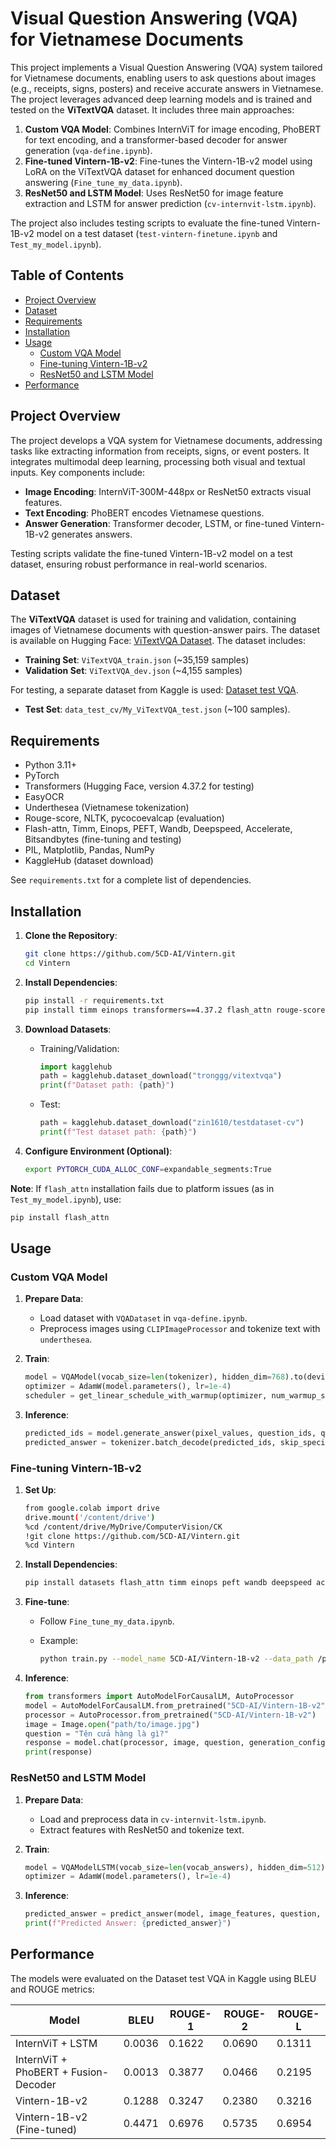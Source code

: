 # Visual Question Answering (VQA) for Vietnamese Documents

This project implements a Visual Question Answering (VQA) system tailored for Vietnamese documents, enabling users to ask questions about images (e.g., receipts, signs, posters) and receive accurate answers in Vietnamese. The project leverages advanced deep learning models and is trained and tested on the **ViTextVQA** dataset. It includes three main approaches:

1. **Custom VQA Model**: Combines InternViT for image encoding, PhoBERT for text encoding, and a transformer-based decoder for answer generation (`vqa-define.ipynb`).
2. **Fine-tuned Vintern-1B-v2**: Fine-tunes the Vintern-1B-v2 model using LoRA on the ViTextVQA dataset for enhanced document question answering (`Fine_tune_my_data.ipynb`).
3. **ResNet50 and LSTM Model**: Uses ResNet50 for image feature extraction and LSTM for answer prediction (`cv-internvit-lstm.ipynb`).

The project also includes testing scripts to evaluate the fine-tuned Vintern-1B-v2 model on a test dataset (`test-vintern-finetune.ipynb` and `Test_my_model.ipynb`).

## Table of Contents
- [Project Overview](#project-overview)
- [Dataset](#dataset)
- [Requirements](#requirements)
- [Installation](#installation)
- [Usage](#usage)
  - [Custom VQA Model](#custom-vqa-model)
  - [Fine-tuning Vintern-1B-v2](#fine-tuning-vintern-1b-v2)
  - [ResNet50 and LSTM Model](#resnet50-and-lstm-model)
- [Performance](#performance)

## Project Overview
The project develops a VQA system for Vietnamese documents, addressing tasks like extracting information from receipts, signs, or event posters. It integrates multimodal deep learning, processing both visual and textual inputs. Key components include:
- **Image Encoding**: InternViT-300M-448px or ResNet50 extracts visual features.
- **Text Encoding**: PhoBERT encodes Vietnamese questions.
- **Answer Generation**: Transformer decoder, LSTM, or fine-tuned Vintern-1B-v2 generates answers.

Testing scripts validate the fine-tuned Vintern-1B-v2 model on a test dataset, ensuring robust performance in real-world scenarios.

## Dataset

The **ViTextVQA** dataset is used for training and validation, containing images of Vietnamese documents with question-answer pairs. The dataset is available on Hugging Face: [ViTextVQA Dataset](https://huggingface.co/datasets/minhquan6203/ViTextVQA). The dataset includes:

- **Training Set**: `ViTextVQA_train.json` (\~35,159 samples)
- **Validation Set**: `ViTextVQA_dev.json` (\~4,155 samples)

For testing, a separate dataset from Kaggle is used: [Dataset test VQA](https://www.kaggle.com/datasets/zin1610/testdataset-cv).

- **Test Set**: `data_test_cv/My_ViTextVQA_test.json` (\~100 samples).


## Requirements
- Python 3.11+
- PyTorch
- Transformers (Hugging Face, version 4.37.2 for testing)
- EasyOCR
- Underthesea (Vietnamese tokenization)
- Rouge-score, NLTK, pycocoevalcap (evaluation)
- Flash-attn, Timm, Einops, PEFT, Wandb, Deepspeed, Accelerate, Bitsandbytes (fine-tuning and testing)
- PIL, Matplotlib, Pandas, NumPy
- KaggleHub (dataset download)

See `requirements.txt` for a complete list of dependencies.

## Installation

1. **Clone the Repository**:

   ```bash
   git clone https://github.com/5CD-AI/Vintern.git
   cd Vintern
   ```

2. **Install Dependencies**:

   ```bash
   pip install -r requirements.txt
   pip install timm einops transformers==4.37.2 flash_attn rouge-score pycocoevalcap
   ```

3. **Download Datasets**:

   - Training/Validation:

     ```python
     import kagglehub
     path = kagglehub.dataset_download("tronggg/vitextvqa")
     print(f"Dataset path: {path}")
     ```

   - Test:

     ```python
     path = kagglehub.dataset_download("zin1610/testdataset-cv")
     print(f"Test dataset path: {path}")
     ```

4. **Configure Environment (Optional)**:

   ```bash
   export PYTORCH_CUDA_ALLOC_CONF=expandable_segments:True
   ```

**Note**: If `flash_attn` installation fails due to platform issues (as in `Test_my_model.ipynb`), use:

```bash
pip install flash_attn
```

## Usage

### Custom VQA Model

1. **Prepare Data**:

   - Load dataset with `VQADataset` in `vqa-define.ipynb`.
   - Preprocess images using `CLIPImageProcessor` and tokenize text with `underthesea`.

2. **Train**:

   ```python
   model = VQAModel(vocab_size=len(tokenizer), hidden_dim=768).to(device)
   optimizer = AdamW(model.parameters(), lr=1e-4)
   scheduler = get_linear_schedule_with_warmup(optimizer, num_warmup_steps, num_training_steps)
   ```

3. **Inference**:

   ```python
   predicted_ids = model.generate_answer(pixel_values, question_ids, question_mask, bos_id, eos_id)
   predicted_answer = tokenizer.batch_decode(predicted_ids, skip_special_tokens=True)
   ```

### Fine-tuning Vintern-1B-v2

1. **Set Up**:

   ```bash
   from google.colab import drive
   drive.mount('/content/drive')
   %cd /content/drive/MyDrive/ComputerVision/CK
   !git clone https://github.com/5CD-AI/Vintern.git
   %cd Vintern
   ```

2. **Install Dependencies**:

   ```bash
   pip install datasets flash_attn timm einops peft wandb deepspeed accelerate bitsandbytes decord tensorboardX gdown
   ```

3. **Fine-tune**:

   - Follow `Fine_tune_my_data.ipynb`.

   - Example:

     ```bash
     python train.py --model_name 5CD-AI/Vintern-1B-v2 --data_path /path/to/ViTextVQA --output_dir /path/to/output
     ```

4. **Inference**:

   ```python
   from transformers import AutoModelForCausalLM, AutoProcessor
   model = AutoModelForCausalLM.from_pretrained("5CD-AI/Vintern-1B-v2").to("cuda")
   processor = AutoProcessor.from_pretrained("5CD-AI/Vintern-1B-v2")
   image = Image.open("path/to/image.jpg")
   question = "Tên cửa hàng là gì?"
   response = model.chat(processor, image, question, generation_config)
   print(response)
   ```

### ResNet50 and LSTM Model

1. **Prepare Data**:

   - Load and preprocess data in `cv-internvit-lstm.ipynb`.
   - Extract features with ResNet50 and tokenize text.

2. **Train**:

   ```python
   model = VQAModelLSTM(vocab_size=len(vocab_answers), hidden_dim=512).to(device)
   optimizer = AdamW(model.parameters(), lr=1e-4)
   ```

3. **Inference**:

   ```python
   predicted_answer = predict_answer(model, image_features, question, vocab_questions, vocab_answers, len_max_question, device)
   print(f"Predicted Answer: {predicted_answer}")
   ```

## Performance
The models were evaluated on the Dataset test VQA in Kaggle using BLEU and ROUGE metrics:

| Model | BLEU | ROUGE-1 | ROUGE-2 | ROUGE-L |
|-------|------|---------|---------|---------|
| InternViT + LSTM | 0.0036 | 0.1622 | 0.0690 | 0.1311 |
| InternViT + PhoBERT + Fusion-Decoder | 0.0013 | 0.3877 | 0.0466 | 0.2195 |
| Vintern-1B-v2 | 0.1288 | 0.3247 | 0.2380 | 0.3216 |
| Vintern-1B-v2 (Fine-tuned) | 0.4471 | 0.6976 | 0.5735 | 0.6954 |